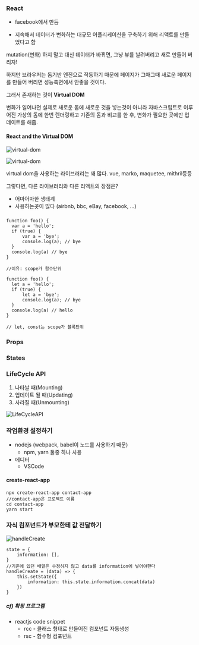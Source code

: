 ### React

- facebook에서 만듬

- 지속해서 데이터가 변화하는 대규모 어플리케이션을 구축하기 위해 리액트를 만들었다고 함

mutation(변화) 하지 말고 대신 데이터가 바뀌면, 그냥 뷰를 날려버리고 새로 만들어 버리자!

하지만 브라우저는 돔기반 엔진으로 작동하기 때문에 페이지가 그때그때 새로운 페이지를 만들어 버리면 성능측면에서 안좋을 것이다. 

그래서 존재하는 것이 **Virtual DOM**

변화가 일어나면 실제로 새로운 돔에 새로운 것을 넣는것이 아니라 자바스크립트로 이루어진 가상의 돔에 한번 렌더링하고 기존의 돔과 비교를 한 후, 변화가 필요한 곳에만 업데이트를 해줌.



#### React and the Virtual DOM 

 ![virtual-dom](/jpg/virtual-dom1.jpg)

![virtual-dom](/jpg/virtual-dom2.jpg)



virtual dom을 사용하는 라이브러리는 꽤 많다. vue, marko, maquetee, mithril등등

그렇다면, 다른 라이브러리와 다른 리액트의 장점은?

- 어마어마한 생태계
- 사용하는곳이 많다 (airbnb, bbc, eBay, facebook, ...)





##### 

  ```react
function foo() {
    var a = 'hello';
    if (true) {
        var a = 'bye';
        console.log(a); // bye
    }
    console.log(a) // bye
}

//이유: scope가 함수단위

function foo() {
    let a = 'hello';
    if (true) {
        let a = 'bye';
        console.log(a); // bye
    }
    console.log(a) // hello
}

// let, const는 scope가 블록단위
  ```



### Props



### States





### LifeCycle API



1. 나타날 때(Mounting)
2. 업데이트 될 때(Updating)
3. 사라질 때(Unmounting)



![LifeCycleAPI](/jpg/LifeCycle-API.jpg)





### 작업환경 설정하기

- nodejs (webpack, babel이 노드를 사용하기 때문)
  - npm, yarn 둘중 하나 사용
- 에디터
  - VSCode



#### create-react-app

```shell
npx create-react-app contact-app
//contact-app은 프로젝트 이름
cd contact-app
yarn start
```



### 자식 컴포넌트가 부모한테 값 전달하기

![handleCreate](/jpg/handleCreate.jpg)







```react
state = {
    information: [],
}
//기존에 있던 배열은 수정하지 않고 data를 information에 넣어야한다
handleCreate = (data) => {
    this.setState({
        information: this.state.information.concat(data)
    })
}
```













##### cf) 확장 프로그램 

- reactjs code snippet
  - rcc - 클래스 형태로 만들어진 컴포넌트 자동생성
  - rsc - 함수형 컴포넌트

